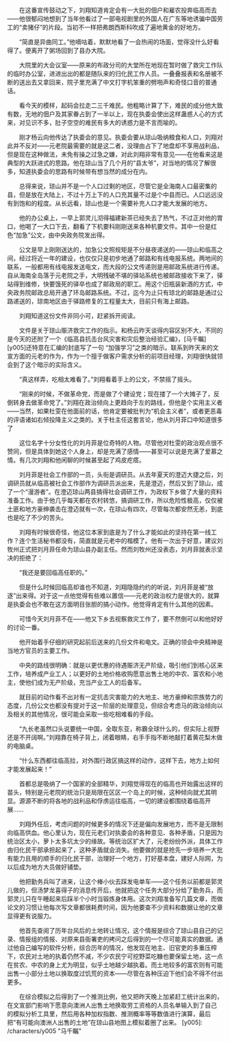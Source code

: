 　　在这番宣传鼓动之下，刘翔知道肯定会有一大批的佃户和雇农投奔临高而去——他很郁闷地想到了当年他看过了一部电视剧里的外国人在广东等地诱骗中国劳工的“卖猪仔”的片段。当初不一样把弗朗西斯科吹成了遍地黄金的好地方。

　　“简直是异曲同工。”他嘀咕着，默默地看了一会热闹的场面，觉得没什么好看得了。便离开了粥场回到了县办大院。

　　大院里的大会议室——原来的布政分司的大堂所在地现在暂时做了救灾工作队的临时办公室，进进出出的都是随队来的归化民工作人员。一叠叠报表和名册被不断的送出去又拿回来，院子里充满了中文打字机笨重的劈啪声和奇怪口音的普通话。

　　看今天的模样，起码会拉走二三千难民。他粗略计算了下，难民的成分他大致有数，无地的佃户及其家眷占到了一半以上，现在执委会使出这样蛊惑人心的方式来，对见识不多，肚子空空的难民有多大的诱惑力是不言而喻的。

　　刚才杨云向他传达了执委会的意见。执委会要从琼山吸纳粮食和人口，刘翔对此并不反对——元老院最需要的就是这二者，没理由占下了地盘却不享用战利品，但是现在这种做法，未免有操之过急之嫌，对此刘翔非常有意见——在他看来这是典型的大跃进式的思路。他在琼山当了几个月的“县太爷”，对当地的情况了解很多，知道执委会的思路有时候带有想当然的成分在内。

　　总得来说，琼山并不是一个人口过剩的地区，尽管它是全海南人口最密集的县，但是放在大陆上，不过十万上下的人口充其量不过是个中县而已。人口远远没有到饱和的程度。从长远看，琼山也是一个需要补充人口才能大发展的地方。

　　他的办公桌上，一早上郭灵儿沏得福建新茶已经失去了热气，不过正对他的胃口，他喝了一大口下去，翻看了下机要科刚刚送来各种机要文件。其中一份是红色“加急”公文，由中央政务院发出得。

　　公文是早上刚刚送达的，加急公文照规矩是不分昼夜递送的——琼山和临高之间，经过将近一年的建设，也仅仅只是初步地通了邮路和有线电报系统。两地间的联系，一般都用有线电报发送电文，而大段的公文传递则是用邮政系统进行传递。自从海南全岛落于元老院之手，大明残破不堪的驿站系统也被邮政接收下来了，驿站得到维修，快要饿死的驿卒也成了邮政局的职工。用这个旧瓶装新酒的方式，中央政务院邮政总局开通了环岛邮路系统。不过，迄今为止只有琼北的邮路是通过公路递送的，琼南地区由于驿路修复的工程量太大，目前只有海上邮路。

　　刘翔知道这份文件非同小可，赶紧拆开阅读。

　　文件是关于琼山赈济救灾工作的指示。和杨云昨天谈得内容区别不大，不同的是今天的还附了一个《临高县抗击台风灾害和灾后整治经验汇编》，[马千瞩][y005]还特意在汇编的封底写了一句 “加强学习”之类的暗示。联系到昨天来的文宣方面的元老的作为，作为一个擅于做客户需求分析的前项目经理，刘翔很快就领会到了这个暗示的实际含义。

　　“真这样弄，吃相太难看了。”刘翔看着手上的公文，不禁摇了摇头。

　　“刚来的时候，不做革命党，而是做了个建设党；现在搂了一个大摊子了，反倒转身去做革命党了。”刘翔在政治倾向上更趋向于左的路线，但他是个实用主义者——当然，如果杜雯在他面前的话，他肯定要被批判为“机会主义者”，或者更恶毒的评语诸如右倾投降主义之类的。关于杜主任这套言论，他从刘月菲口中知道很多了

　　这位名字十分女性化的刘月菲是位奇特的人物。尽管他对杜雯的政治观点很不赞同，但是具体到她这个人身上，却是充满了感情——甚至可以说是充满了爱慕之情。有几次刘翔和他闲聊的时候甚至起了鸡皮疙瘩。

　　刘月菲是社会工作部的一员，头衔是调研员。从去年夏天的澄迈大捷之后，刘调研员就从临高被社会工作部作为调研员派出来，先是澄迈，然后又到了琼山，成了一个“漫游者”。在澄迈琼山两县搞得社会调研工作，为政权下乡做了大量的资料准备工作。由于他几乎每天都在农村转悠，搞调研工作，所以危险性极高，仅仅被土匪和地方豪绅袭击在澄迈就有一次，在琼山有四次，尽管每次都安然无恙，到底也是吃了不少的苦头。

　　刘翔有时候很奇怪，他这位本家到底是为了什么才能如此的坚持在第一线工作？连个生活秘书都没有，简直就是元老中的楷模了。他有一次出于好意，建议刘牧州正式把刘月菲任命为琼山县办副主任。然而刘牧州还没表态，刘月菲就表示坚决的拒绝了：

　　“我还是要回临高任职的。”

　　但是什么时候回临高却谁也不知道，刘翔隐隐约约的听说，刘月菲是被“放逐”出来得。对于这一点他觉得有些难以置信——元老的政治权力是很大的，就算是执委会也不敢在这方面明目张胆的搞小动作。他觉得肯定有什么其他的因素。

　　可惜今天刘月菲不在——他又下乡去视察救灾工作了，要不然倒可以和他好好的讨论一番。

　　他开始着手仔细的研究起前后送来的几份文件和电文。正确的领会中央精神是当地方官员的主要工作。

　　中央的路线很明确：就是以更优惠的待遇赈济无产阶级，吸引他们到核心区来工作，培养成产业工人；以更好的土地价格收购愿意出售土地的中农、富农和小地主，使他们成为无产阶级，充当产业工人的后备军。

　　就目前的动作看不出对有一定抗击灾害能力的大地主、地方豪绅和宗族势力的态度，几份公文也都没有提对于这一阶层的处理意见，但综合考虑马的政治倾向以及相关的其他情况，很可能会采取一些吃相难看的手段。

　　“九长老虽然口头说要统一中国，全取东亚，称霸全球什么的，但实际上视野还是不开阔啊。”刘翔靠在椅子背上，闭着眼睛，右手手指不断地敲打着黄花梨木做的电脑桌。

　　“什么东西都往临高拉，对外围行政区搞这样的动作，这样下去，地方上如何才能发展起来！”

　　首都总是吸纳了一个国家的全部精华，刘翔觉得现在的临高也开始露出这样的苗头，特别是元老院的统治只是局限在区区一个岛上的时候，这种倾向就尤其明显。源源不断的将各地的战利品和俘虏运往临高，一切的建设都围绕着临高开展……

　　刘翔外任后，考虑问题的时候更多的情况下还是偏向发展地方，而不是无限制向临高供血。他心里认为，现在元老们对执委会的各种意见、各种矛盾，只是因为统治区太小，萝卜太多坑太少的缘故。等统治区扩大了，元老纷纷外派，具体工作由归化民干部承担起来了，这种矛盾就会消失。他要做的就是抢先一步培养一大批有能力且用的顺手的归化民干部，治理好一个地方，打好基本盘，建好人际网，为以后成为地方大员做好铺垫。

　　他把勤务兵叫了进来，让这个棒小伙去踩发电单车——这个任务以前都是郭灵儿做的，但汤梦龙喜得子的消息传开后，他就把这个任务大部分分给了勤务兵，而郭灵儿只在午睡起来后踩半个小时当锻炼身体用。这次刘翔准备写几篇文章，而做论文的习惯让他每次写文章都很耗费时间，因为他要查不少资料和数据让他的文章显得更有说服力。

　　他首先查阅了历年台风后的土地转让情况，这个情报是综合了琼山县自己的记录、情报组的情报、对原来县衙署吏的拷问之后得到的一个尽可能真实的数据。通过他自己编写的软件分析，综合历年的情况，他发现在地主、旧官吏的多重压榨下，农民对土地的执着仍然不减，不少农民宁可挖野菜吃糠也要保留土地，这一点 在贫农、中农的身上尤为明显，似乎土地越少越执着。而土地较多的富农则有可能出售一小部分土地以换取度过饥荒的资本——尽管在各种压迫下他们会不得不付出更多。

　　在综合模拟之后得到了一个推测比例，他又把昨天晚上加紧赶工统计出来的，在文宣部门影响下愿意向澳洲人出售土地换取劳工资格的人员名单输入到了自己 的模拟分析工具里，然后用各种加权指数、推测概率等等数值进行演算，最后把“有可能向澳洲人出售的土地”在琼山县地图上模拟着圈了出来。
[y005]: /characters/y005 "马千瞩"

